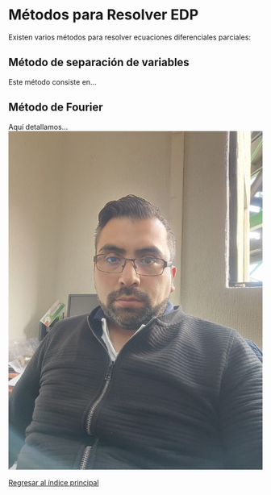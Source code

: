 # Métodos para Resolver EDP

Existen varios métodos para resolver ecuaciones diferenciales parciales:

## Método de separación de variables

Este método consiste en...

## Método de Fourier

Aquí detallamos...
![Diagrama de EDP](/imagenes/GIO.jpg)

[Regresar al índice principal](../README.md)
